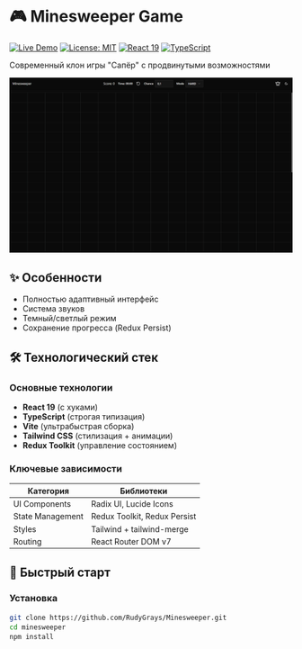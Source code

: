 # 🎮 Minesweeper Game

[![Live Demo](https://img.shields.io/badge/demo-live-green.svg)](https://your-game-link.com)
[![License: MIT](https://img.shields.io/badge/license-MIT-blue.svg)](LICENSE)
[![React 19](https://img.shields.io/badge/React-19-%2361DAFB)](https://react.dev)
[![TypeScript](https://img.shields.io/badge/TypeScript-5.7-%233178C6)](https://www.typescriptlang.org)

Современный клон игры "Сапёр" с продвинутыми возможностями

![Game Screenshot](./public/screenshot.jpg)

## ✨ Особенности

- Полностью адаптивный интерфейс
- Система звуков
- Темный/светлый режим
- Сохранение прогресса (Redux Persist)

## 🛠 Технологический стек

### Основные технологии

- **React 19** (с хуками)
- **TypeScript** (строгая типизация)
- **Vite** (ультрабыстрая сборка)
- **Tailwind CSS** (стилизация + анимации)
- **Redux Toolkit** (управление состоянием)

### Ключевые зависимости

| Категория        | Библиотеки                   |
| ---------------- | ---------------------------- |
| UI Components    | Radix UI, Lucide Icons       |
| State Management | Redux Toolkit, Redux Persist |
| Styles           | Tailwind + tailwind-merge    |
| Routing          | React Router DOM v7          |

## 🚀 Быстрый старт

### Установка

```bash
git clone https://github.com/RudyGrays/Minesweeper.git
cd minesweeper
npm install
```
